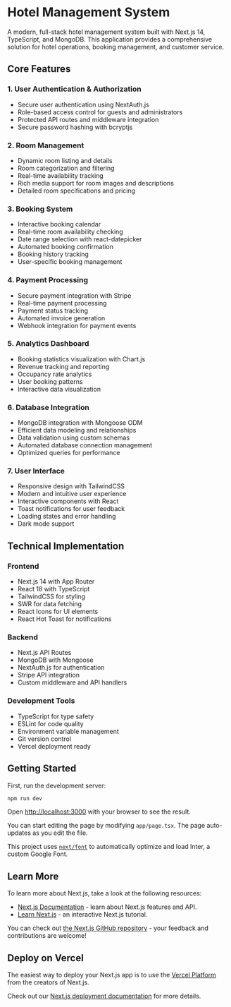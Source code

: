 # Hotel Management System

A modern, full-stack hotel management system built with Next.js 14, TypeScript, and MongoDB. This application provides a comprehensive solution for hotel operations, booking management, and customer service.

## Core Features

### 1. User Authentication & Authorization
- Secure user authentication using NextAuth.js
- Role-based access control for guests and administrators
- Protected API routes and middleware integration
- Secure password hashing with bcryptjs

### 2. Room Management
- Dynamic room listing and details
- Room categorization and filtering
- Real-time availability tracking
- Rich media support for room images and descriptions
- Detailed room specifications and pricing

### 3. Booking System
- Interactive booking calendar
- Real-time room availability checking
- Date range selection with react-datepicker
- Automated booking confirmation
- Booking history tracking
- User-specific booking management

### 4. Payment Processing
- Secure payment integration with Stripe
- Real-time payment processing
- Payment status tracking
- Automated invoice generation
- Webhook integration for payment events

### 5. Analytics Dashboard
- Booking statistics visualization with Chart.js
- Revenue tracking and reporting
- Occupancy rate analytics
- User booking patterns
- Interactive data visualization

### 6. Database Integration
- MongoDB integration with Mongoose ODM
- Efficient data modeling and relationships
- Data validation using custom schemas
- Automated database connection management
- Optimized queries for performance

### 7. User Interface
- Responsive design with TailwindCSS
- Modern and intuitive user experience
- Interactive components with React
- Toast notifications for user feedback
- Loading states and error handling
- Dark mode support

## Technical Implementation

### Frontend
- Next.js 14 with App Router
- React 18 with TypeScript
- TailwindCSS for styling
- SWR for data fetching
- React Icons for UI elements
- React Hot Toast for notifications

### Backend
- Next.js API Routes
- MongoDB with Mongoose
- NextAuth.js for authentication
- Stripe API integration
- Custom middleware and API handlers

### Development Tools
- TypeScript for type safety
- ESLint for code quality
- Environment variable management
- Git version control
- Vercel deployment ready

## Getting Started

First, run the development server:

```bash
npm run dev
```

Open [http://localhost:3000](http://localhost:3000) with your browser to see the result.

You can start editing the page by modifying `app/page.tsx`. The page auto-updates as you edit the file.

This project uses [`next/font`](https://nextjs.org/docs/basic-features/font-optimization) to automatically optimize and load Inter, a custom Google Font.

## Learn More

To learn more about Next.js, take a look at the following resources:

- [Next.js Documentation](https://nextjs.org/docs) - learn about Next.js features and API.
- [Learn Next.js](https://nextjs.org/learn) - an interactive Next.js tutorial.

You can check out [the Next.js GitHub repository](https://github.com/vercel/next.js/) - your feedback and contributions are welcome!

## Deploy on Vercel

The easiest way to deploy your Next.js app is to use the [Vercel Platform](https://vercel.com/new?utm_medium=default-template&filter=next.js&utm_source=create-next-app&utm_campaign=create-next-app-readme) from the creators of Next.js.

Check out our [Next.js deployment documentation](https://nextjs.org/docs/deployment) for more details.
